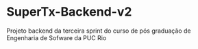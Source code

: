 # SuperTx-Backend-v2
Projeto backend da terceira sprint do curso de pós graduação de Engenharia de Sofware da PUC Rio
